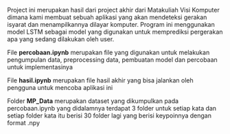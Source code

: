 Project ini merupakan hasil dari project akhir dari Matakuliah Visi Komputer dimana kami membuat sebuah aplikasi yang akan mendeteksi gerakan isyarat dan menampilkannya dilayar komputer. Program ini menggunakan model LSTM sebagai model yang digunakan untuk memprediksi pergerakan apa yang sedang dilakukan oleh user. 

File **percobaan.ipynb** merupakan file yang digunakan untuk melakukan pengumpulan data, preprocessing data, pembuatan model dan percobaan untuk implementasinya

File **hasil.ipynb** merupakan file hasil akhir yang bisa jalankan oleh pengguna untuk mencoba aplikasi ini

Folder **MP_Data** merupakan dataset yang dikumpulkan pada percobaan.ipynb yang didalamnya terdapat 3 folder untuk setiap kata dan setiap folder kata itu berisi 30 folder lagi yang berisi keypoinnya dengan format .npy
